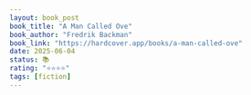 ```yaml
---
layout: book_post
book_title: "A Man Called Ove"
book_author: "Fredrik Backman"
book_link: "https://hardcover.app/books/a-man-called-ove"
date: 2025-06-04
status: 📚
rating: "⭐️⭐️⭐️⭐️"
tags: [fiction]
---
```

